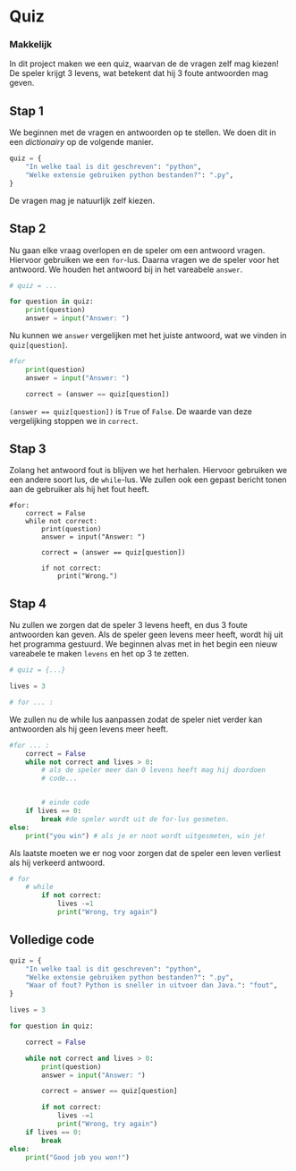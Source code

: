 # Quiz

### Makkelijk

In dit project maken we een quiz, waarvan de de vragen zelf mag kiezen! De speler krijgt 3 levens, wat betekent dat hij 3 foute antwoorden mag geven.

## Stap 1

We beginnen met de vragen en antwoorden op te stellen. We doen dit in een _dictionairy_ op de volgende manier.

```python
quiz = {
    "In welke taal is dit geschreven": "python",
    "Welke extensie gebruiken python bestanden?": ".py",
}
```

De vragen mag je natuurlijk zelf kiezen.

## Stap 2

Nu gaan elke vraag overlopen en de speler om een antwoord vragen. Hiervoor gebruiken we een `for`-lus. Daarna vragen we de speler voor het antwoord. We houden het antwoord bij in het vareabele `answer`.

```python
# quiz = ...

for question in quiz:
    print(question)
    answer = input("Answer: ")
```

Nu kunnen we `answer` vergelijken met het juiste antwoord, wat we vinden in `quiz[question]`.

```python
#for
    print(question)
    answer = input("Answer: ")

    correct = (answer == quiz[question])
```

`(answer == quiz[question])` is `True` of `False`. De waarde van deze vergelijking stoppen we in `correct`.

## Stap 3

Zolang het antwoord fout is blijven we het herhalen. Hiervoor gebruiken we een andere soort lus, de `while`-lus. We zullen ook een gepast bericht tonen aan de gebruiker als hij het fout heeft.

```pythonthon
#for:
    correct = False
    while not correct:
        print(question)
        answer = input("Answer: ")

        correct = (answer == quiz[question])

        if not correct:
            print("Wrong.")
```

## Stap 4

Nu zullen we zorgen dat de speler 3 levens heeft, en dus 3 foute antwoorden kan geven. Als de speler geen levens meer heeft, wordt hij uit het programma gestuurd. We beginnen alvas met in het begin een nieuw vareabele te maken `levens` en het op 3 te zetten.

```python
# quiz = {...}

lives = 3

# for ... :
```

We zullen nu de while lus aanpassen zodat de speler niet verder kan antwoorden als hij geen levens meer heeft.

```python
#for ... :
    correct = False
    while not correct and lives > 0:
        # als de speler meer dan 0 levens heeft mag hij doordoen
        # code...


        # einde code
    if lives == 0:
        break #de speler wordt uit de for-lus gesmeten.
else:
    print("you win") # als je er noot wordt uitgesmeten, win je!
```

Als laatste moeten we er nog voor zorgen dat de speler een leven verliest als hij verkeerd antwoord.

```python
# for
    # while
        if not correct:
            lives -=1
            print("Wrong, try again")
```

## Volledige code

```python
quiz = {
    "In welke taal is dit geschreven": "python",
    "Welke extensie gebruiken python bestanden?": ".py",
    "Waar of fout? Python is sneller in uitvoer dan Java.": "fout",
}

lives = 3

for question in quiz:

    correct = False

    while not correct and lives > 0:
        print(question)
        answer = input("Answer: ")

        correct = answer == quiz[question]

        if not correct:
            lives -=1
            print("Wrong, try again")
    if lives == 0:
        break
else:
    print("Good job you won!")
```

